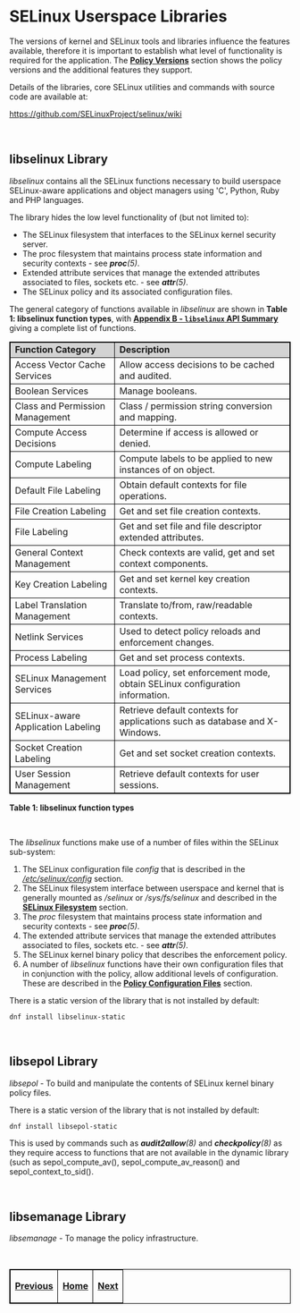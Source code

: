 # SELinux Userspace Libraries

The versions of kernel and SELinux tools and libraries influence the
features available, therefore it is important to establish what level of
functionality is required for the application. The
[**Policy Versions**](types_of_policy.md#policy-versions)
section shows the policy versions and the additional features they support.

Details of the libraries, core SELinux utilities and commands with
source code are available at:

<https://github.com/SELinuxProject/selinux/wiki>

<br>

## libselinux Library

*libselinux* contains all the SELinux functions necessary to build
userspace SELinux-aware applications and object managers using 'C',
Python, Ruby and PHP languages.

The library hides the low level functionality of (but not limited to):

-   The SELinux filesystem that interfaces to the SELinux kernel
    security server.
-   The proc filesystem that maintains process state information and
    security contexts - see ***proc**(5)*.
-   Extended attribute services that manage the extended attributes
    associated to files, sockets etc. - see ***attr**(5)*.
-   The SELinux policy and its associated configuration files.

The general category of functions available in *libselinux* are shown in
**Table 1: libselinux function types**, with
[**Appendix B - `libselinux` API Summary**](libselinux_functions.md#appendix-b---libselinux-api-summary)
giving a complete list of functions.

<table>
<tbody>
<tr style="background-color:#D3D3D3;">
<td><strong>Function Category</strong></td>
<td><strong>Description</strong></td>
</tr>
<tr>
<td>Access Vector Cache Services</td>
<td>Allow access decisions to be cached and audited. </td>
</tr>
<tr>
<td>Boolean Services</td>
<td>Manage booleans.</td>
</tr>
<tr>
<td>Class and Permission Management</td>
<td>Class / permission string conversion and mapping.</td>
</tr>
<tr>
<td>Compute Access Decisions</td>
<td>Determine if access is allowed or denied.</td>
</tr>
<tr>
<td>Compute Labeling</td>
<td>Compute labels to be applied to new instances of on object.</td>
</tr>
<tr>
<td>Default File Labeling</td>
<td>Obtain default contexts for file operations.</td>
</tr>
<tr>
<td>File Creation Labeling </td>
<td>Get and set file creation contexts.</td>
</tr>
<tr>
<td>File Labeling</td>
<td>Get and set file and file descriptor extended attributes.</td>
</tr>
<tr>
<td>General Context Management</td>
<td>Check contexts are valid, get and set context components.</td>
</tr>
<tr>
<td>Key Creation Labeling </td>
<td>Get and set kernel key creation contexts.</td>
</tr>
<tr>
<td>Label Translation Management </td>
<td>Translate to/from, raw/readable contexts.</td>
</tr>
<tr>
<td>Netlink Services</td>
<td>Used to detect policy reloads and enforcement changes.</td>
</tr>
<tr>
<td>Process Labeling </td>
<td>Get and set process contexts.</td>
</tr>
<tr>
<td>SELinux Management Services</td>
<td>Load policy, set enforcement mode, obtain SELinux configuration information.</td>
</tr>
<tr>
<td>SELinux-aware Application Labeling</td>
<td>Retrieve default contexts for applications such as database and X-Windows. </td>
</tr>
<tr>
<td>Socket Creation Labeling </td>
<td>Get and set socket creation contexts.</td>
</tr>
<tr>
<td>User Session Management</td>
<td>Retrieve default contexts for user sessions.</td>
</tr>
</tbody>
</table>

**Table 1: libselinux function types**

<br>

The *libselinux* functions make use of a number of files within the
SELinux sub-system:

1.  The SELinux configuration file *config* that is described in the
    [*/etc/selinux/config*](global_config_files.md#etcselinuxconfig) section.
2.  The SELinux filesystem interface between userspace and kernel that
    is generally mounted as */selinux* or */sys/fs/selinux* and
    described in the
    [**SELinux Filesystem**](lsm_selinux.md#selinux-filesystem)
    section.
3.  The *proc* filesystem that maintains process state information and
    security contexts - see ***proc**(5)*.
4.  The extended attribute services that manage the extended attributes
    associated to files, sockets etc. - see ***attr**(5)*.
5.  The SELinux kernel binary policy that describes the enforcement
    policy.
6.  A number of *libselinux* functions have their own configuration
    files that in conjunction with the policy, allow additional levels
    of configuration. These are described in the
    [**Policy Configuration Files**](policy_config_files.md#policy-configuration-files)
    section.

There is a static version of the library that is not installed by default:

`dnf install libselinux-static`

<br>

## libsepol Library

*libsepol* - To build and manipulate the contents of SELinux kernel
binary policy files.

There is a static version of the library that is not installed by default:

`dnf install libsepol-static`

This is used by commands such as ***audit2allow**(8)* and ***checkpolicy**(8)*
as they require access to functions that are not available in the dynamic
library (such as sepol_compute_av(), sepol_compute_av_reason() and
sepol_context_to_sid().

<br>

## libsemanage Library
*libsemanage* - To manage the policy infrastructure.


<br>

<!-- Cut Here -->

<table>
<tbody>
<tr>
<td><p><a href="lsm_selinux.md#linux-security-module-and-selinux" title="Linux Security Module and SELinux"> <strong>Previous</strong></a></p></td>
<td><center>
<p><a href="README.md#the-selinux-notebook" title="The SELinux Notebook"> <strong>Home</strong></a></p>
</center></td>
<td><center>
<p><a href="network_support.md#selinux-networking-support" title="SELinux Networking Support"> <strong>Next</strong></a></p>
</center></td>
</tr>
</tbody>
</table>

<head>
    <style>table { border-collapse: collapse; }
    table, td, th { border: 1px solid black; }
    </style>
</head>
